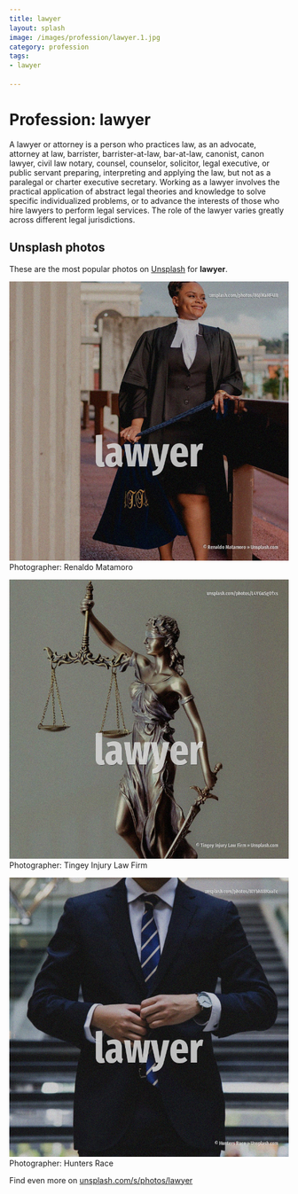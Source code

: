 ```yaml
---
title: lawyer
layout: splash
image: /images/profession/lawyer.1.jpg
category: profession
tags:
- lawyer

---
```

# Profession: lawyer

A lawyer or attorney is a person who practices law, as an advocate, attorney at law, barrister, 
barrister-at-law, bar-at-law, canonist, canon lawyer, civil law notary, counsel, counselor, 
solicitor, legal executive, or public servant preparing, interpreting and applying the law, but not 
as a paralegal or charter executive secretary.
Working as a lawyer involves the practical application of abstract legal theories and knowledge to 
solve specific individualized problems, or to advance the interests of those who hire lawyers to 
perform legal services.
The role of the lawyer varies greatly across different legal jurisdictions.

 
## Unsplash photos
These are the most popular photos on [Unsplash](https://unsplash.com) for **lawyer**.
 
![lawyer](/images/profession/lawyer.1.jpg)
Photographer:  Renaldo Matamoro
 
![lawyer](/images/profession/lawyer.2.jpg)
Photographer:  Tingey Injury Law Firm
 
![lawyer](/images/profession/lawyer.3.jpg)
Photographer:  Hunters Race
 
Find even more on [unsplash.com/s/photos/lawyer](https://unsplash.com/s/photos/lawyer)
 

